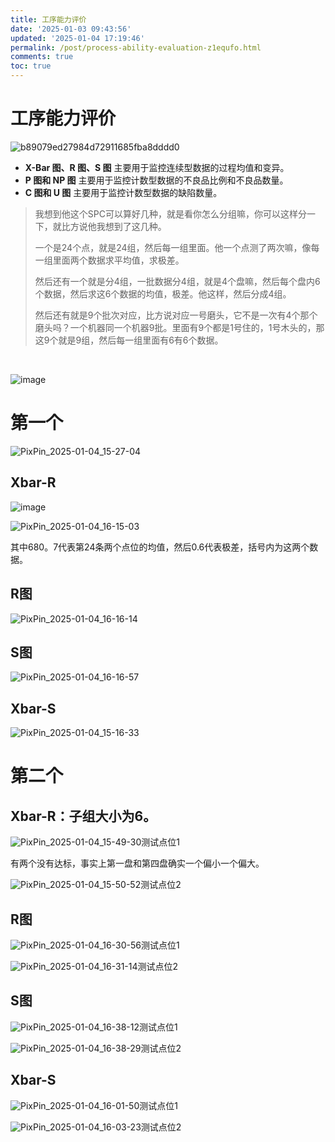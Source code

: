 ```yaml
---
title: 工序能力评价
date: '2025-01-03 09:43:56'
updated: '2025-01-04 17:19:46'
permalink: /post/process-ability-evaluation-z1equfo.html
comments: true
toc: true
---
```


# 工序能力评价

​![b89079ed27984d72911685fba8dddd0](assets/b89079ed27984d72911685fba8dddd0-20250104153130-ybk8g7r.png)​

* **X-Bar 图、R 图、S 图** 主要用于监控连续型数据的过程均值和变异。
* **P 图和 NP 图** 主要用于监控计数型数据的不良品比例和不良品数量。
* **C 图和 U 图** 主要用于监控计数型数据的缺陷数量。

> 我想到他这个SPC可以算好几种，就是看你怎么分组嘛，你可以这样分一下，就比方说他我想到了这几种。
>
> 一个是24个点，就是24组，然后每一组里面。他一个点测了两次嘛，像每一组里面两个数据求平均值，求极差。
>
> 然后还有一个就是分4组，一批数据分4组，就是4个盘嘛，然后每个盘内6个数据，然后求这6个数据的均值，极差。他这样，然后分成4组。
>
> 然后还有就是9个批次对应，比方说对应一号磨头，它不是一次有4个那个磨头吗？一个机器同一个机器9批。里面有9个都是1号住的，1号木头的，那这9个就是9组，然后每一组里面有6有6个数据。

‍

​![image](assets/image-20250104154112-r236wey.png)​

# 第一个

​![PixPin_2025-01-04_15-27-04](assets/PixPin_2025-01-04_15-27-04-20250104152717-j1smtnl.png)​

## Xbar-R

​![image](assets/image-20250104151559-wkw7ldt.png)​

​![PixPin_2025-01-04_16-15-03](assets/PixPin_2025-01-04_16-15-03-20250104161509-24aofwm.png)​

其中680。7代表第24条两个点位的均值，然后0.6代表极差，括号内为这两个数据。

## R图

​![PixPin_2025-01-04_16-16-14](assets/PixPin_2025-01-04_16-16-14-20250104161627-atldqst.png)​

## S图

​![PixPin_2025-01-04_16-16-57](assets/PixPin_2025-01-04_16-16-57-20250104161704-szatqax.png)​

## Xbar-S

​![PixPin_2025-01-04_15-16-33](assets/PixPin_2025-01-04_15-16-33-20250104151638-zqfycks.png)​

# 第二个

## Xbar-R：子组大小为6。

​![PixPin_2025-01-04_15-49-30](assets/PixPin_2025-01-04_15-49-30-20250104154935-trnm4ek.png)测试点位1

有两个没有达标，事实上第一盘和第四盘确实一个偏小一个偏大。

​![PixPin_2025-01-04_15-50-52](assets/PixPin_2025-01-04_15-50-52-20250104155053-8nhnawa.png)测试点位2

## R图

​![PixPin_2025-01-04_16-30-56](assets/PixPin_2025-01-04_16-30-56-20250104163107-0ka6guj.png)测试点位1

​![PixPin_2025-01-04_16-31-14](assets/PixPin_2025-01-04_16-31-14-20250104163118-qwgfsh4.png)测试点位2

## S图

​![PixPin_2025-01-04_16-38-12](assets/PixPin_2025-01-04_16-38-12-20250104163824-tb6p2xq.png)测试点位1

​![PixPin_2025-01-04_16-38-29](assets/PixPin_2025-01-04_16-38-29-20250104163837-v7myl8g.png)测试点位2

## Xbar-S

​![PixPin_2025-01-04_16-01-50](assets/PixPin_2025-01-04_16-01-50-20250104160154-7zdh3jq.png)​测试点位1

​![PixPin_2025-01-04_16-03-23](assets/PixPin_2025-01-04_16-03-23-20250104160324-ip877na.png)测试点位2

‍
